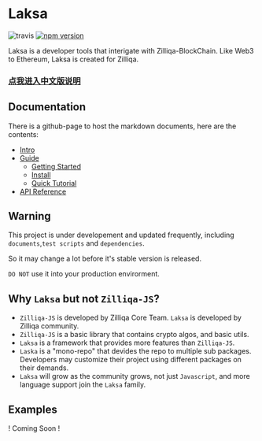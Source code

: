 # Laksa

![travis](https://travis-ci.com/FireStack-Lab/Laksa.svg?branch=master)
[![npm version](https://img.shields.io/npm/v/laksa.svg?style=flat-square)](https://www.npmjs.org/package/laksa)

Laksa is a developer tools that interigate with Zilliqa-BlockChain.
Like Web3 to Ethereum, Laksa is created for Zilliqa.

### [点我进入中文版说明](./README_CN.md)

## Documentation

There is a github-page to host the markdown documents, here are the contents:

- [Intro](https://firestack-lab.github.io/Laksa-docs/)
- [Guide](https://firestack-lab.github.io/Laksa-docs/guide/)
  - [Getting Started](https://firestack-lab.github.io/Laksa-docs/guide/#preparation-for-dev-env-required)
  - [Install](https://firestack-lab.github.io/Laksa-docs/guide/#install)
  - [Quick Tutorial](https://firestack-lab.github.io/Laksa-docs/guide/QuickTutorial.html)
- [API Reference](https://firestack-lab.github.io/Laksa-docs/api/)

## Warning

This project is under developement and updated frequently, including `documents`,`test scripts` and `dependencies`.

So it may change a lot before it's stable version is released.

`DO NOT` use it into your production envirorment.

## Why `Laksa` but not `Zilliqa-JS`?

- `Zilliqa-JS` is developed by Zilliqa Core Team. `Laksa` is developed by Zilliqa community.
- `Zilliqa-JS` is a basic library that contains crypto algos, and basic utils.
- `Laksa` is a framework that provides more features than `Zilliqa-JS`.
- `Laska` is a "mono-repo" that devides the repo to multiple sub packages. Developers may customize their project using different packages on their demands.
- `Laksa` will grow as the community grows, not just `Javascript`, and more language support join the `Laksa` family.

## Examples

! Coming Soon !
